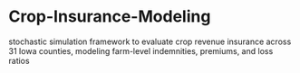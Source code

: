 # Crop-Insurance-Modeling
stochastic simulation framework to evaluate crop revenue insurance across 31 Iowa counties, modeling farm-level indemnities, premiums, and loss ratios
